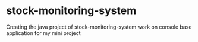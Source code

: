 # stock-monitoring-system
  Creating the java project of  stock-monitoring-system work on console base application for my mini project 

